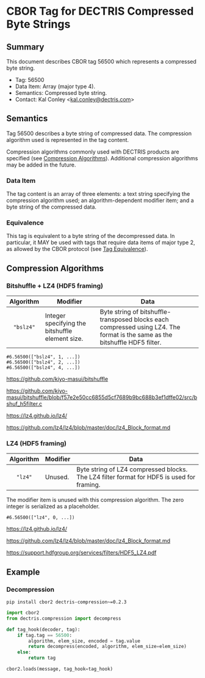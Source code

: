 # CBOR Tag for DECTRIS Compressed Byte Strings

## Summary

This document describes CBOR tag 56500 which represents a compressed byte string.

* Tag: 56500
* Data Item: Array (major type 4).
* Semantics: Compressed byte string.
* Contact: Kal Conley <<kal.conley@dectris.com>>

## Semantics

Tag 56500 describes a byte string of compressed data. The compression algorithm used is represented in the tag content.

Compression algorithms commonly used with DECTRIS products are specified (see [Compression Algorithms](#compression-algorithms)). Additional compression algorithms may be added in the future.

### Data Item

The tag content is an array of three elements: a text string specifying the compression algorithm used; an algorithm-dependent modifier item; and a byte string of the compressed data.

### Equivalence

This tag is equivalent to a byte string of the decompressed data. In particular, it MAY be used with tags that require data items of major type 2, as allowed by the CBOR protocol (see [Tag Equivalence]).

[Tag Equivalence]: https://www.ietf.org/archive/id/draft-ietf-cbor-packed-08.html#name-tag-equivalence

## Compression Algorithms

### Bitshuffle + LZ4 (HDF5 framing)

| Algorithm | Modifier | Data |
|:---------:|----------|------|
| `"bslz4"` | Integer specifying the bitshuffle element size. | Byte string of bitshuffle-transposed blocks each compressed using LZ4. The format is the same as the bitshuffle HDF5 filter. |

```
#6.56500(["bslz4", 1, ...])
#6.56500(["bslz4", 2, ...])
#6.56500(["bslz4", 4, ...])
```

https://github.com/kiyo-masui/bitshuffle

https://github.com/kiyo-masui/bitshuffle/blob/f57e2e50cc6855d5cf7689b9bc688b3ef1dffe02/src/bshuf_h5filter.c

https://lz4.github.io/lz4/

https://github.com/lz4/lz4/blob/master/doc/lz4_Block_format.md

### LZ4 (HDF5 framing)

| Algorithm | Modifier | Data |
|:---------:|----------|------|
| `"lz4"` | Unused. | Byte string of LZ4 compressed blocks. The LZ4 filter format for HDF5 is used for framing. |

The modifier item is unused with this compression algorithm. The zero integer is serialized as a placeholder.

```
#6.56500(["lz4", 0, ...])
```

https://lz4.github.io/lz4/

https://github.com/lz4/lz4/blob/master/doc/lz4_Block_format.md

https://support.hdfgroup.org/services/filters/HDF5_LZ4.pdf

## Example

### Decompression

`pip install cbor2 dectris-compression~=0.2.3`

```python
import cbor2
from dectris.compression import decompress

def tag_hook(decoder, tag):
    if tag.tag == 56500:
        algorithm, elem_size, encoded = tag.value
        return decompress(encoded, algorithm, elem_size=elem_size)
    else:
        return tag

cbor2.loads(message, tag_hook=tag_hook)
```
